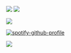 
![](https://github-readme-stats.vercel.app/api?username=FN-Kirsten&show_icons=true&theme=radical&hide_border=false&include_all_commits=true&count_private=false)
![](https://github-readme-streak-stats.herokuapp.com/?user=FN-Kirsten&theme=radical&hide_border=false)

![](https://github-profile-trophy.vercel.app/?username=FN-Kirsten&theme=monokai&no-frame=true&no-bg=true&margin-w=4)

[![spotify-github-profile](https://spotify-github-profile.vercel.app/api/view?uid=4g7fylyxwwj3rb80hkz5ozjtj&cover_image=true&theme=default&show_offline=false&background_color=121212&interchange=false)](https://github.com/kittinan/spotify-github-profile)

[![](https://visitcount.itsvg.in/api?id=FN-Kirsten&icon=9&color=5)](https://visitcount.itsvg.in)

